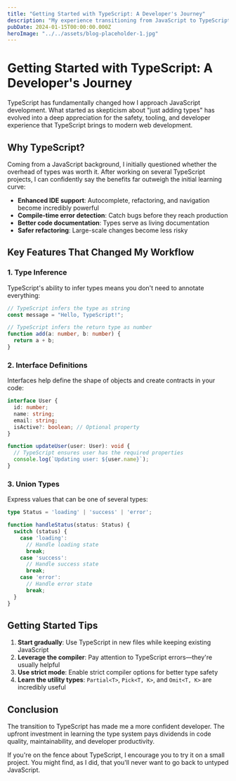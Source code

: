 ```yaml
---
title: "Getting Started with TypeScript: A Developer's Journey"
description: "My experience transitioning from JavaScript to TypeScript and why it has become an essential part of my development workflow."
pubDate: 2024-01-15T00:00:00.000Z
heroImage: "../../assets/blog-placeholder-1.jpg"
---
```


# Getting Started with TypeScript: A Developer's Journey

TypeScript has fundamentally changed how I approach JavaScript development. What started as skepticism about "just adding types" has evolved into a deep appreciation for the safety, tooling, and developer experience that TypeScript brings to modern web development.

## Why TypeScript?

Coming from a JavaScript background, I initially questioned whether the overhead of types was worth it. After working on several TypeScript projects, I can confidently say the benefits far outweigh the initial learning curve:

- **Enhanced IDE support**: Autocomplete, refactoring, and navigation become incredibly powerful
- **Compile-time error detection**: Catch bugs before they reach production
- **Better code documentation**: Types serve as living documentation
- **Safer refactoring**: Large-scale changes become less risky

## Key Features That Changed My Workflow

### 1. Type Inference
TypeScript's ability to infer types means you don't need to annotate everything:

```typescript
// TypeScript infers the type as string
const message = "Hello, TypeScript!";

// TypeScript infers the return type as number
function add(a: number, b: number) {
  return a + b;
}
```

### 2. Interface Definitions
Interfaces help define the shape of objects and create contracts in your code:

```typescript
interface User {
  id: number;
  name: string;
  email: string;
  isActive?: boolean; // Optional property
}

function updateUser(user: User): void {
  // TypeScript ensures user has the required properties
  console.log(`Updating user: ${user.name}`);
}
```

### 3. Union Types
Express values that can be one of several types:

```typescript
type Status = 'loading' | 'success' | 'error';

function handleStatus(status: Status) {
  switch (status) {
    case 'loading':
      // Handle loading state
      break;
    case 'success':
      // Handle success state
      break;
    case 'error':
      // Handle error state
      break;
  }
}
```

## Getting Started Tips

1. **Start gradually**: Use TypeScript in new files while keeping existing JavaScript
2. **Leverage the compiler**: Pay attention to TypeScript errors—they're usually helpful
3. **Use strict mode**: Enable strict compiler options for better type safety
4. **Learn the utility types**: `Partial<T>`, `Pick<T, K>`, and `Omit<T, K>` are incredibly useful

## Conclusion

The transition to TypeScript has made me a more confident developer. The upfront investment in learning the type system pays dividends in code quality, maintainability, and developer productivity.

If you're on the fence about TypeScript, I encourage you to try it on a small project. You might find, as I did, that you'll never want to go back to untyped JavaScript.